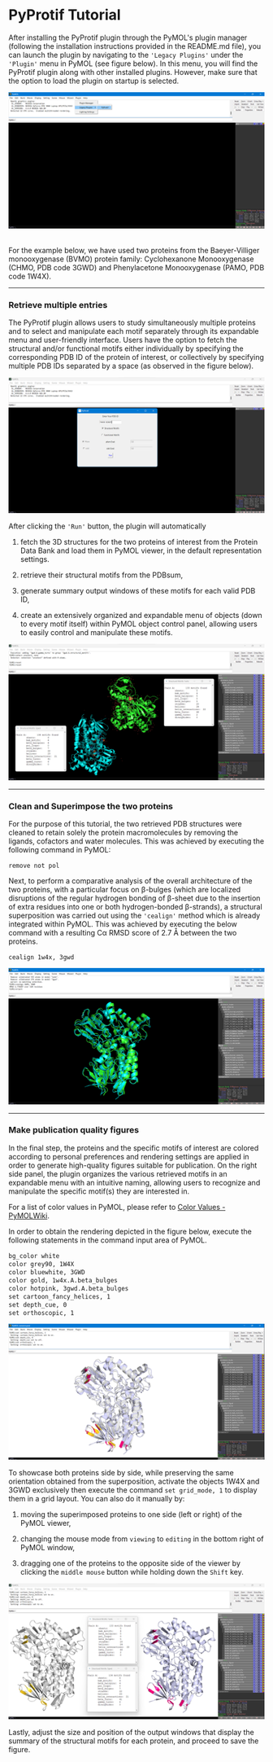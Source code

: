 # PyProtif Tutorial

After installing the PyProtif plugin through the PyMOL's plugin manager (following the installation instructions provided in the README.md file), you can launch the plugin by navigating to the `'Legacy Plugins'` under the `'Plugin'` menu in PyMOL (see figure below). In this menu, you will find the PyProtif plugin along with other installed plugins. However, make sure that the option to load the plugin on startup is selected.

<img src="Images/where_find_plugin.png" title="" alt="How to launch the plugin" data-align="center">

<br>For the example below, we have used two proteins from the Baeyer-Villiger monooxygenase (BVMO) protein family: Cyclohexanone Monooxygenase (CHMO, PDB code 3GWD) and Phenylacetone Monooxygenase (PAMO, PDB code 1W4X).

---

### Retrieve multiple entries

The PyProtif plugin allows users to study simultaneously multiple proteins and to select and manipulate each motif separately through its expandable menu and user-friendly interface. Users have the option to fetch the structural and/or functional motifs either individually by specifying the corresponding PDB ID of the protein of interest, or collectively by specifying multiple PDB IDs separated by a space (as observed in the figure below).

<img src="Images/input_gui.png" title="" alt="input GUI" data-align="center">

After clicking the `'Run'` button, the plugin will automatically 

1. fetch the 3D structures for the two proteins of interest from the Protein Data Bank and load them in PyMOL viewer, in the default representation settings.

2. retrieve their structural motifs from the PDBsum, 

3. generate summary output windows of these motifs for each valid PDB ID,

4. create an extensively organized and expandable menu of objects (down to every motif itself) within PyMOL object control panel, allowing users to easily control and manipulate these motifs.

<img src="Images/fetching.png" title="" alt="Fetching the data" data-align="center">

---

### Clean and Superimpose the two proteins

For the purpose of this tutorial, the two retrieved PDB structures were cleaned to retain solely the protein macromolecules by removing the ligands, cofactors and water molecules. This was achieved by executing the following command in PyMOL:

```
remove not pol
```

Next, to perform a comparative analysis of the overall architecture of the two proteins, with a particular focus on β-bulges (which are localized disruptions of the regular hydrogen bonding of β-sheet due to the insertion of extra residues into one or both hydrogen-bonded β-strands), a structural superposition was carried out using the `'cealign'` method which is already integrated within PyMOL. This was achieved by executing the below command with a resulting Cα RMSD score of 2.7 Å between the two proteins.

```
cealign 1w4x, 3gwd
```

<img src="Images/superimposed.png" title="" alt="Superimposed Structures" data-align="center">

---

### Make publication quality figures

In the final step, the proteins and the specific motifs of interest are colored according to personal preferences and rendering settings are applied in order to generate high-quality figures suitable for publication. On the right side panel, the plugin organizes the various retrieved motifs in an expandable menu with an intuitive naming, allowing users to recognize and manipulate the specific motif(s) they are interested in.

For a list of color values in PyMOL, please refer to [Color Values - PyMOLWiki](https://pymolwiki.org/index.php/Color_Values). 

In order to obtain the rendering depicted in the figure below, execute the following statements in the command input area of PyMOL. 

```
bg_color white
color grey90, 1W4X
color bluewhite, 3GWD
color gold, 1w4x.A.beta_bulges
color hotpink, 3gwd.A.beta_bulges
set cartoon_fancy_helices, 1
set depth_cue, 0
set orthoscopic, 1
```

<img src="Images/superimposed-nice.png" title="" alt="Nice Superimposed Structures" data-align="center">


To showcase both proteins side by side, while preserving the same orientation obtained from the superposition, activate the objects 1W4X and 3GWD exclusively then execute the command `set grid_mode, 1` to display them in a grid layout. You can also do it manually by:

1. moving the superimposed proteins to one side (left or right) of the PyMOL viewer,

2. changing the mouse mode from `viewing` to `editing` in the bottom right of PyMOL window,

3. dragging one of the proteins to the opposite side of the viewer by clicking the `middle mouse` button while holding down the `Shift` key.


<img src="Images/final.png" title="" alt="Final Presentation" data-align="center">


Lastly, adjust the size and position of the output windows that display the summary of the structural motifs for each protein, and proceed to save the figure.
